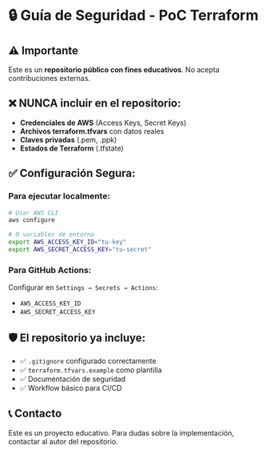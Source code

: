 # 🔒 Guía de Seguridad - PoC Terraform

## ⚠️ Importante

Este es un **repositorio público con fines educativos**. No acepta contribuciones externas.

## ❌ NUNCA incluir en el repositorio:

- **Credenciales de AWS** (Access Keys, Secret Keys)
- **Archivos terraform.tfvars** con datos reales
- **Claves privadas** (.pem, .ppk)
- **Estados de Terraform** (.tfstate)

## ✅ Configuración Segura:

### Para ejecutar localmente:
```bash
# Usar AWS CLI
aws configure

# O variables de entorno
export AWS_ACCESS_KEY_ID="tu-key"
export AWS_SECRET_ACCESS_KEY="tu-secret"
```

### Para GitHub Actions:
Configurar en `Settings → Secrets → Actions`:
- `AWS_ACCESS_KEY_ID`
- `AWS_SECRET_ACCESS_KEY`

## 🛡️ El repositorio ya incluye:

- ✅ `.gitignore` configurado correctamente
- ✅ `terraform.tfvars.example` como plantilla
- ✅ Documentación de seguridad
- ✅ Workflow básico para CI/CD

## 📞 Contacto

Este es un proyecto educativo. Para dudas sobre la implementación, contactar al autor del repositorio.
